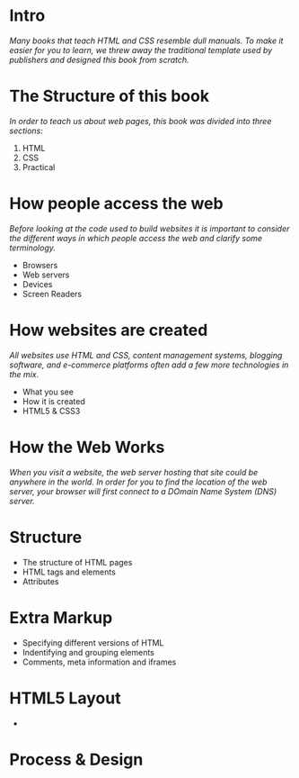 # Intro     

*Many books that teach HTML and CSS resemble dull manuals.
To make it easier for you to learn, we threw away the 
traditional template used by publishers and designed
this book from scratch.*  

# The Structure of this book  
*In order to teach us about web pages, this book was divided
into three sections:*  
1. HTML   
2. CSS     
3. Practical  

# How people access the web    
*Before looking at the code used to build websites
it is important to consider the different ways in which
people access the web and clarify some terminology.*    
- Browsers  
- Web servers  
- Devices  
- Screen Readers  

# How websites are created   
*All websites use HTML and CSS, content management
systems, blogging software, and e-commerce platforms
often add a few more technologies in the mix.*  
- What you see  
- How it is created  
- HTML5 & CSS3  

# How the Web Works  
*When you visit a website, the web server hosting that site could be 
anywhere in the world. In order for you to find the location of the 
web server, your browser will first connect to a DOmain Name System
(DNS) server.*

# Structure  

- The structure of HTML pages 
- HTML tags and elements   
- Attributes     
 
# Extra Markup  
- Specifying different versions of HTML  
- Indentifying and grouping elements  
- Comments, meta information and iframes  

# HTML5 Layout    
- 
# Process & Design  
































































































